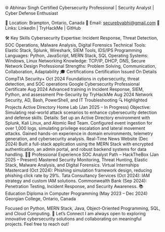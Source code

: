 🌐 Abhinav Singh
Certified Cybersecurity Professional | Security Analyst | Cyber Defense Enthusiast

📍 Location: Brampton, Ontario, Canada
📧 Email: securebyabhi@gmail.com
🔗 Links: LinkedIn | TryHackMe | GitHub

🛠️ Key Skills
Cybersecurity Expertise: Incident Response, Threat Detection, SOC Operations, Malware Analysis, Digital Forensics
Technical Tools: Elastic Stack, Splunk, Wireshark, SIEM Tools, IDS/IPS
Programming Languages: Python, JavaScript, MERN Stack, SQL
Operating Systems: Windows, Linux
Networking Knowledge: TCP/IP, DHCP, DNS, Secure Network Design
Professional Strengths: Problem Solving, Communication, Collaboration, Adaptability
🎓 Certifications
Certification	Issued On	Details
CompTIA Security+	Oct 2024	Foundations in cybersecurity, threat detection, and SOC operations
Google Cybersecurity Professional Certificate	Aug 2024	Advanced training in Incident Response, SIEM, Python, and assessment
Pre-Security by TryHackMe	Aug 2024	Network Security, AD, Bash, PowerShell, and IT Troubleshooting
🔍 Highlighted Projects
Active Directory Home Lab (Jan 2025 – In Progress)
Objective: Simulating real-world attack scenarios to enhance cybersecurity detection and defense skills.
Details:
Set up an Active Directory environment with Splunk, Kali Linux, and Atomic Red Team.
Configured event ingestion for over 1,000 logs, simulating privilege escalation and lateral movement attacks.
Gained hands-on experience in domain environments, telemetry generation, and cybersecurity analysis.
Real-Time News Website (Dec 2024)
Built a full-stack application using the MERN Stack with encrypted authentication, an admin portal, and robust backend systems for data handling.
🧑‍💻 Professional Experience
SOC Analyst Path – HackTheBox (Jan 2025 – Present)
Mastered Security Monitoring, Threat Hunting, Elastic Stack, Malware Analysis, and Digital Forensics.
Virtual Internships
Mastercard (Oct 2024): Phishing simulation framework design, reducing phishing click rate by 29%.
Tata Consultancy Services (Oct 2024): IAM strategy and custom IAM solutions.
Commonwealth Bank (Sep 2024): Penetration Testing, Incident Response, and Security Awareness.
📚 Education
Diploma in Computer Programming (May 2023 – Dec 2024)
Georgian College, Ontario, Canada

Focused on Python, MERN Stack, Java, Object-Oriented Programming, SQL, and Cloud Computing.
🚀 Let’s Connect
I am always open to exploring innovative cybersecurity solutions and collaborating on meaningful projects. Feel free to reach out!
